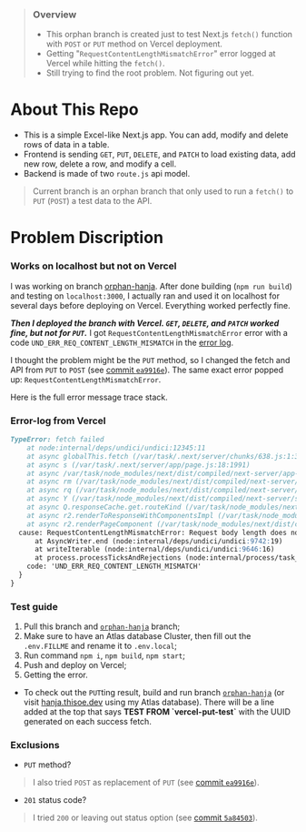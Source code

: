 > ### Overview
> - This orphan branch is created just to test Next.js `fetch()` function with `POST` or `PUT` method on Vercel deployment.
> - Getting "`RequestContentLengthMismatchError`" error logged at Vercel while hitting the `fetch()`.
> - Still trying to find the root problem. Not figuring out yet.



# About This Repo
- This is a simple Excel-like Next.js app. You can add, modify and delete rows of data in a table.
- Frontend is sending `GET`, `PUT`, `DELETE`, and `PATCH` to load existing data, add new row, delete a row, and modify a cell.
- Backend is made of two `route.js` api model.

> Current branch is an orphan branch that only used to run a `fetch()` to `PUT` (`POST`) a test data to the API.

# Problem Discription

### Works on localhost but not on Vercel
I was working on branch [orphan-hanja](https://github.com/ThisoeCode/IT-vocab-EN_KR_CN_JP/tree/orphan-hanja).
After done building (`npm run build`) and testing on `localhost:3000`, I actually ran and used it on localhost for several days before deploying on Vercel. Everything worked perfectly fine.

_**Then I deployed the branch with Vercel. `GET`, `DELETE`, and `PATCH` worked fine, but not for `PUT`.**_ I got `RequestContentLengthMismatchError` error with a code `UND_ERR_REQ_CONTENT_LENGTH_MISMATCH` in the [error log](#error-log-from-vercel).

I thought the problem might be the `PUT` method, so I changed the fetch and API from `PUT` to `POST` (see [commit `ea9916e`](https://github.com/ThisoeCode/IT-vocab-EN_KR_CN_JP/commit/ea9916ec18525618bb0518eefcdcd1d484f7caff)). The same exact error popped up: `RequestContentLengthMismatchError`.

Here is the full error message trace stack.

### Error-log from Vercel
```markdown
TypeError: fetch failed
    at node:internal/deps/undici/undici:12345:11
    at async globalThis.fetch (/var/task/.next/server/chunks/638.js:1:36419)
    at async s (/var/task/.next/server/app/page.js:18:1991)
    at async /var/task/node_modules/next/dist/compiled/next-server/app-page.runtime.prod.js:16:406
    at async rm (/var/task/node_modules/next/dist/compiled/next-server/app-page.runtime.prod.js:15:6342)
    at async rq (/var/task/node_modules/next/dist/compiled/next-server/app-page.runtime.prod.js:18:1249)
    at async Y (/var/task/node_modules/next/dist/compiled/next-server/server.runtime.prod.js:16:25461)
    at async Q.responseCache.get.routeKind (/var/task/node_modules/next/dist/compiled/next-server/server.runtime.prod.js:17:1025)
    at async r2.renderToResponseWithComponentsImpl (/var/task/node_modules/next/dist/compiled/next-server/server.runtime.prod.js:17:507)
    at async r2.renderPageComponent (/var/task/node_modules/next/dist/compiled/next-server/server.runtime.prod.js:17:4784) {
  cause: RequestContentLengthMismatchError: Request body length does not match content-length header
      at AsyncWriter.end (node:internal/deps/undici/undici:9742:19)
      at writeIterable (node:internal/deps/undici/undici:9646:16)
      at process.processTicksAndRejections (node:internal/process/task_queues:95:5) {
    code: 'UND_ERR_REQ_CONTENT_LENGTH_MISMATCH'
  }
}
```

### Test guide
1. Pull this branch and [`orphan-hanja`](https://github.com/ThisoeCode/IT-vocab-EN_KR_CN_JP/tree/orphan-hanja) branch;
2. Make sure to have an Atlas database Cluster, then fill out the `.env.FILLME` and rename it to `.env.local`;
3. Run command `npm i`, `npm build`, `npm start`;
4. Push and deploy on Vercel;
5. Getting the error.

- To check out the `PUT`ting result, build and run branch [`orphan-hanja`](https://github.com/ThisoeCode/IT-vocab-EN_KR_CN_JP/tree/orphan-hanja) (or visit [hanja.thisoe.dev](https://hanja.thisoe.dev/) using my Atlas database). There will be a line added at the top that says **TEST FROM \`vercel-put-test\`** with the UUID generated on each success fetch.


### Exclusions

- `PUT` method?
> I also tried `POST` as replacement of `PUT` (see [commit `ea9916e`](https://github.com/ThisoeCode/IT-vocab-EN_KR_CN_JP/commit/ea9916ec18525618bb0518eefcdcd1d484f7caff)).

- `201` status code?
> I tried `200` or leaving out status option (see [commit `5a84503`](https://github.com/ThisoeCode/IT-vocab-EN_KR_CN_JP/commit/5a84503150139586abf5a4a1cd64c9bf16c82033)).